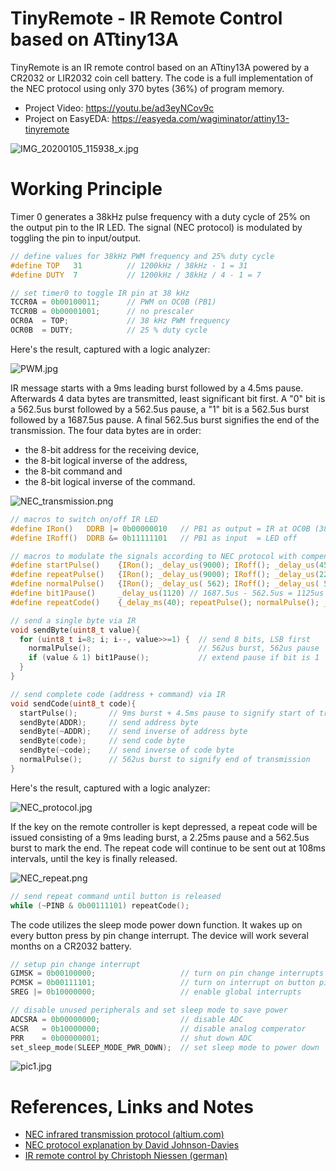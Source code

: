 # TinyRemote - IR Remote Control based on ATtiny13A
TinyRemote is an IR remote control based on an ATtiny13A powered by a CR2032 or LIR2032 coin cell battery. The code is a full implementation of the NEC protocol using only 370 bytes (36%) of program memory.

- Project Video: https://youtu.be/ad3eyNCov9c
- Project on EasyEDA: https://easyeda.com/wagiminator/attiny13-tinyremote

![IMG_20200105_115938_x.jpg](https://image.easyeda.com/pullimage/VIS5ZlaEejDmMenv7sVxYe85p3RsQkphLDLCliZ2.jpeg)

# Working Principle
Timer 0 generates a 38kHz pulse frequency with a duty cycle of 25% on the output pin to the IR LED. The signal (NEC protocol) is modulated by toggling the pin to input/output.

```c
// define values for 38kHz PWM frequency and 25% duty cycle
#define TOP   31          // 1200kHz / 38kHz - 1 = 31
#define DUTY  7           // 1200kHz / 38kHz / 4 - 1 = 7

// set timer0 to toggle IR pin at 38 kHz
TCCR0A = 0b00100011;      // PWM on OC0B (PB1)
TCCR0B = 0b00001001;      // no prescaler
OCR0A  = TOP;             // 38 kHz PWM frequency
OCR0B  = DUTY;            // 25 % duty cycle
```

Here's the result, captured with a logic analyzer:

![PWM.jpg](https://github.com/wagiminator/ATtiny13-TinyRemote/blob/master/documentation/TinyRemote_PWM.png)

IR message starts with a 9ms leading burst followed by a 4.5ms pause. Afterwards 4 data bytes are transmitted, least significant bit first. A "0" bit is a 562.5us burst followed by a 562.5us pause, a "1" bit is a 562.5us burst followed by a 1687.5us pause. A final 562.5us burst signifies the end of the transmission. The four data bytes are in order:
- the 8-bit address for the receiving device,
- the 8-bit logical inverse of the address,
- the 8-bit command and
- the 8-bit logical inverse of the command.

![NEC_transmission.png](https://techdocs.altium.com/sites/default/files/wiki_attachments/296329/NECMessageFrame.png)

```c
// macros to switch on/off IR LED
#define IRon()   DDRB |= 0b00000010   // PB1 as output = IR at OC0B (38 kHz)
#define IRoff()  DDRB &= 0b11111101   // PB1 as input  = LED off

// macros to modulate the signals according to NEC protocol with compensated timings
#define startPulse()    {IRon(); _delay_us(9000); IRoff(); _delay_us(4500);}
#define repeatPulse()   {IRon(); _delay_us(9000); IRoff(); _delay_us(2250);}
#define normalPulse()   {IRon(); _delay_us( 562); IRoff(); _delay_us( 557);}
#define bit1Pause()     _delay_us(1120) // 1687.5us - 562.5us = 1125us
#define repeatCode()    {_delay_ms(40); repeatPulse(); normalPulse(); _delay_ms(56);}

// send a single byte via IR
void sendByte(uint8_t value){
  for (uint8_t i=8; i; i--, value>>=1) {  // send 8 bits, LSB first
    normalPulse();                        // 562us burst, 562us pause
    if (value & 1) bit1Pause();           // extend pause if bit is 1
  }
}

// send complete code (address + command) via IR
void sendCode(uint8_t code){
  startPulse();       // 9ms burst + 4.5ms pause to signify start of transmission
  sendByte(ADDR);     // send address byte
  sendByte(~ADDR);    // send inverse of address byte
  sendByte(code);     // send code byte
  sendByte(~code);    // send inverse of code byte
  normalPulse();      // 562us burst to signify end of transmission
}
```

Here's the result, captured with a logic analyzer:

![NEC_protocol.jpg](https://github.com/wagiminator/ATtiny13-TinyRemote/blob/master/documentation/TinyRemote_NEC.png)

If the key on the remote controller is kept depressed, a repeat code will be issued consisting of a 9ms leading burst, a 2.25ms pause and a 562.5us burst to mark the end. The repeat code will continue to be sent out at 108ms intervals, until the key is finally released.

![NEC_repeat.png](https://techdocs.altium.com/sites/default/files/wiki_attachments/296329/NECRepeatCodes.png)

```c
// send repeat command until button is released
while (~PINB & 0b00111101) repeatCode();
```

The code utilizes the sleep mode power down function. It wakes up on every button press by pin change interrupt. The device will work several months on a CR2032 battery.

```c
// setup pin change interrupt
GIMSK = 0b00100000;                   // turn on pin change interrupts
PCMSK = 0b00111101;                   // turn on interrupt on button pins
SREG |= 0b10000000;                   // enable global interrupts

// disable unused peripherals and set sleep mode to save power
ADCSRA = 0b00000000;                  // disable ADC
ACSR   = 0b10000000;                  // disable analog comperator
PRR    = 0b00000001;                  // shut down ADC
set_sleep_mode(SLEEP_MODE_PWR_DOWN);  // set sleep mode to power down
```

![pic1.jpg](https://github.com/wagiminator/ATtiny13-TinyRemote/blob/master/documentation/TinyRemote_pic1.jpg)

# References, Links and Notes
- [NEC infrared transmission protocol (altium.com)](https://techdocs.altium.com/display/FPGA/NEC+Infrared+Transmission+Protocol)
- [NEC protocol explanation by David Johnson-Davies](http://www.technoblogy.com/show?UVE)
- [IR remote control by Christoph Niessen (german)](http://chris.cnie.de/avr/tcm231421.html)
